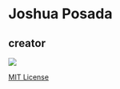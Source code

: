 # Joshua Posada 

## creator 

![](https://avatars.githubusercontent.com/u/22018714?v=4&s=64)

[MIT License](https://github.com/08162021-dotnet-uta/ZacharyHammersmithRepo1/blob/main/LICENSE)



